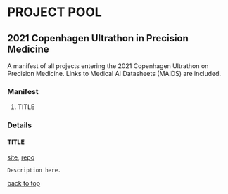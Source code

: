# PROJECT POOL
## 2021 Copenhagen Ultrathon in Precision Medicine

A manifest of all projects entering the 2021 Copenhagen Ultrathon on Precision Medicine. Links to Medical AI Datasheets (MAIDS) are included.

### Manifest
1. TITLE
  
### Details
#### TITLE
[site](), [repo]()
```
Description here.
```

[back to top](#project-pool)

